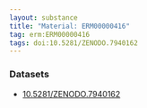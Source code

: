 ```yaml
---
layout: substance
title: "Material: ERM00000416"
tag: erm:ERM00000416
tags: doi:10.5281/ZENODO.7940162
---
```


### Datasets

* [10.5281/ZENODO.7940162](https://doi.org/10.5281/ZENODO.7940162)
